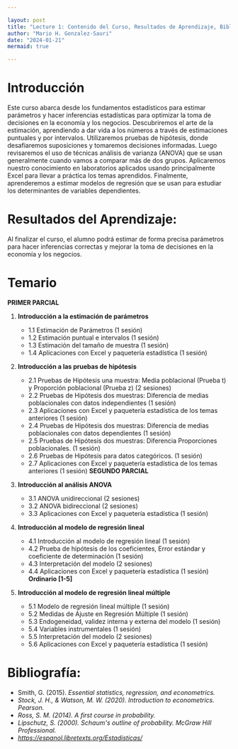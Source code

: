 ```yaml
---

layout: post
title: "Lecture 1: Contenido del Curso, Resultados de Aprendizaje, Bibliografía."
author: "Mario H. Gonzalez-Sauri"
date: "2024-01-21"
mermaid: true

---
```


<!--  FORMAT: https://github.com/adam-p/markdown-here/wiki/Markdown-Cheatsheet -->

# Introducción

Este curso abarca desde los fundamentos estadísticos para estimar parámetros y hacer inferencias estadísticas para optimizar la toma de decisiones en la economía y los negocios. Descubriremos el arte de la estimación, aprendiendo a dar vida a los números a través de estimaciones puntuales y por intervalos. Utilizaremos pruebas de hipótesis, donde desafiaremos suposiciones y tomaremos decisiones informadas. Luego revisaremos el uso de técnicas análisis de varianza (ANOVA) que se usan generalmente cuando vamos a comparar más de dos grupos. Aplicaremos nuestro conocimiento en laboratorios aplicados usando principalmente Excel para llevar a práctica los temas aprendidos. Finalmente, aprenderemos a estimar modelos de regresión que se usan para estudiar los determinantes de variables dependientes.


# Resultados del Aprendizaje:

Al finalizar el curso, el alumno podrá estimar de forma precisa parámetros para hacer inferencias correctas y mejorar la toma de decisiones en la economía y los negocios.

# Temario

**PRIMER PARCIAL**

1. **Introducción a la estimación de parámetros**
   - 1.1 Estimación de Parámetros (1 sesión)
   - 1.2 Estimación puntual e intervalos (1 sesión)
   - 1.3 Estimación del tamaño de muestra (1 sesión)
   - 1.4 Aplicaciones con Excel y paquetería estadística (1 sesión)

2. **Introducción a las pruebas de hipótesis**
   - 2.1 Pruebas de Hipótesis una muestra: Media poblacional (Prueba t) y Proporción poblacional (Prueba z) (2 sesiones)
   - 2.2 Pruebas de Hipótesis dos muestras: Diferencia de medias poblacionales con datos independientes (1 sesión)
   - 2.3 Aplicaciones con Excel y paquetería estadística de los temas anteriores (1 sesión)
   - 2.4 Pruebas de Hipótesis dos muestras: Diferencia de medias poblacionales con datos dependientes (1 sesión)
   - 2.5 Pruebas de Hipótesis dos muestras: Diferencia Proporciones poblacionales. (1 sesión)
   - 2.6 Pruebas de Hipótesis para datos categóricos. (1 sesión)
   - 2.7 Aplicaciones con Excel y paquetería estadística de los temas anteriores (1 sesión)
**SEGUNDO PARCIAL**
3. **Introducción al análisis ANOVA**
   - 3.1 ANOVA unidireccional (2 sesiones)
   - 3.2 ANOVA bidireccional (2 sesiones)
   - 3.3 Aplicaciones con Excel y paquetería estadística  (1 sesión)
4. **Introducción al modelo de regresión lineal**
   - 4.1 Introducción al modelo de regresión lineal (1 sesión)
   - 4.2 Prueba de hipótesis de los coeficientes, Error estándar y coeficiente de determinación (1 sesión)
   - 4.3 Interpretación del modelo (2 sesiones)
   - 4.4 Aplicaciones con Excel y paquetería estadística (1 sesión)
**Ordinario [1-5]**
5. **Introducción al modelo de regresión lineal múltiple**
   - 5.1 Modelo de regresión lineal múltiple (1 sesión)
   - 5.2 Medidas de Ajuste en Regresión Múltiple (1 sesión)
   - 5.3 Endogeneidad, validez interna y externa del modelo (1 sesión)
   - 5.4 Variables instrumentales (1 sesión)
   - 5.5 Interpretación del modelo (2 sesiones)
   - 5.6 Aplicaciones con Excel y paquetería estadística (1 sesión)

# Bibliografía:

- Smith, G. (2015).&nbsp;<em>Essential statistics, regression, and econometrics.
- Stock, J. H., & Watson, M. W. (2020). Introduction to econometrics. Pearson.
- Ross, S. M. (2014). A first course in probability.
- Lipschutz, S. (2000). Schaum's outline of probability. McGraw Hill Professional.
- https://espanol.libretexts.org/Estadisticas/





